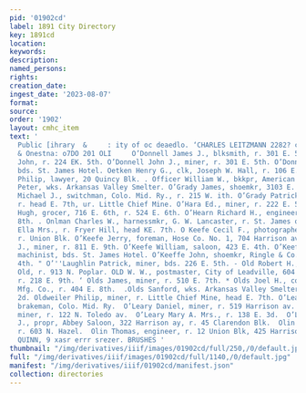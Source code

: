 ```yaml
---
pid: '01902cd'
label: 1891 City Directory
key: 1891cd
location: 
keywords: 
description: 
named_persons: 
rights: 
creation_date: 
ingest_date: '2023-08-07'
format: 
source: 
order: '1902'
layout: cmhc_item
text: '                                                                                   The
  Public [ihrary  &     : ity of oc deaedlo. ‘CHARLES LEITZMANN 2282? cv) corezim
  & Onestna: o7DO 201 OLI     O’Donnell James J., blksmith, r. 301 E. 5th. O''Donnell
  John, r. 224 EK. 5th. O’Donnell John J., miner, r. 301 E. 5th. O’Donnell W., miner,
  bds. St. James Hotel. Oetken Henry G., clk, Joseph W. Hall, r. 106 E. 4th. O''Farrell
  Philip, lawyer, 20 Quincy Blk. . Officer William W., bkkpr, American Smelter. Oglive
  Peter, wks. Arkansas Valley Smelter. O’Grady James, shoemkr, 3103 E. 5th. O’Grady
  Michael J., switchman, Colo. Mid. Ry., r. 215 W. ith. O’Grady Patrick C., miner,
  r. head E. 7th, ur. Little Chief Mine. O’Hara Ed., miner, r. 222 E. 5th. O’Hara
  Hugh, grocer, 716 E. 6th, r. 524 E. 6th. O’Hearn Richard H., engineer, r. 227 KE.
  8th. . Onlman Charles W., harnessmkr, G. W. Lancaster, r. St. James otel. . O''Kane
  Ella Mrs., r. Fryer Hill, head KE. 7th. O Keefe Cecil F., photographer, W. W. Cecil,
  r. Union Blk. O’Keefe Jerry, foreman, Hose Co. No. 1, 704 Harrison av. O’Keefe Michael
  J., miner, r. 811 E. 9th. O’Keefe William, saloon, 423 E. 4th. O’Keeffe Dennis,
  machinist, bds. St. James Hotel. O’Keeffe John, shoemkr, Ringle & Co., r. 221 E.
  4th. " O’''Laughlin Patrick, miner, bds. 226 E. 5th. - Old Robert H., clk, W. W.
  Old, r. 913 N. Poplar. OLD W. W., postmaster, City of Leadville, 604 Harrison av,
  r. 218 E. 9th. ‘ Olds James, miner, r. 510 E. 7th. * Olds Joel H., collector, Singer
  Mfg. Co., r. 404 E. 8th.  .Olds Sanford, wks. Arkansas Valley Smelter, r. 722 W.
  2d. Oldweiler Philip, miner, r. Little Chief Mine, head E. 7th. O’Leary Daniel,
  brakeman, Colo. Mid. Ry.  O’Leary Daniel, miner, r. 519 Harrison av.  O’Leary Dennis,
  miner, r. 122 N. Toledo av.  O’Leary Mary A. Mrs., r. 138 E. 3d.  O’Leary Timothy
  J., propr, Abbey Saloon, 322 Harrison ay, r. 45 Clarendon Blk.  Olin Arch D., teamster,
  r. 603 N. Hazel.  Olin Thomas, engineer, r. 12 Union Blk, 425 Harrison av.  J. J.
  QUINN, 9 xasr errr srezer. BRUSHES '
thumbnail: "/img/derivatives/iiif/images/01902cd/full/250,/0/default.jpg"
full: "/img/derivatives/iiif/images/01902cd/full/1140,/0/default.jpg"
manifest: "/img/derivatives/iiif/01902cd/manifest.json"
collection: directories
---
```

